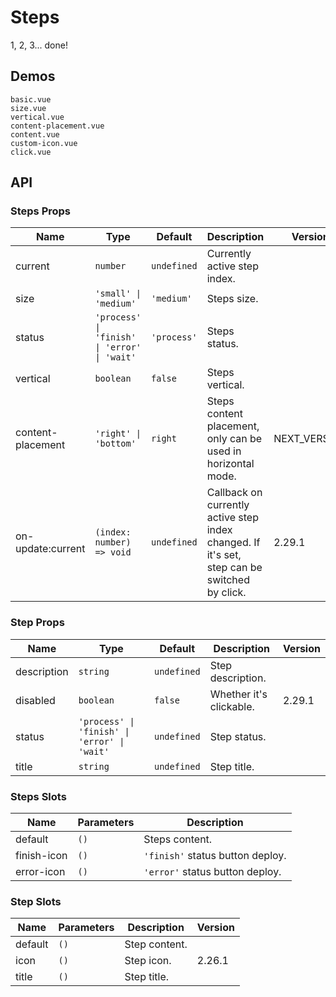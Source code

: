 # Steps

<!--single-column-->

1, 2, 3... done!

## Demos

```demo
basic.vue
size.vue
vertical.vue
content-placement.vue
content.vue
custom-icon.vue
click.vue
```

## API

### Steps Props

| Name | Type | Default | Description | Version |
| --- | --- | --- | --- | --- |
| current | `number` | `undefined` | Currently active step index. |  |
| size | `'small' \| 'medium'` | `'medium'` | Steps size. |  |
| status | `'process' \| 'finish' \| 'error' \| 'wait'` | `'process'` | Steps status. |  |
| vertical | `boolean` | `false` | Steps vertical. |  |
| content-placement | `'right' \| 'bottom'` | `right` | Steps content placement, only can be used in horizontal mode. | NEXT_VERSION |
| on-update:current | `(index: number) => void` | `undefined` | Callback on currently active step index changed. If it's set, step can be switched by click. | 2.29.1 |

### Step Props

| Name | Type | Default | Description | Version |
| --- | --- | --- | --- | --- |
| description | `string` | `undefined` | Step description. |  |
| disabled | `boolean` | `false` | Whether it's clickable. | 2.29.1 |
| status | `'process' \| 'finish' \| 'error' \| 'wait'` | `undefined` | Step status. |  |
| title | `string` | `undefined` | Step title. |  |

### Steps Slots

| Name        | Parameters | Description                      |
| ----------- | ---------- | -------------------------------- |
| default     | `()`       | Steps content.                   |
| finish-icon | `()`       | `'finish'` status button deploy. |
| error-icon  | `()`       | `'error'` status button deploy.  |

### Step Slots

| Name    | Parameters | Description   | Version |
| ------- | ---------- | ------------- | ------- |
| default | `()`       | Step content. |         |
| icon    | `()`       | Step icon.    | 2.26.1  |
| title   | `()`       | Step title.   |         |
